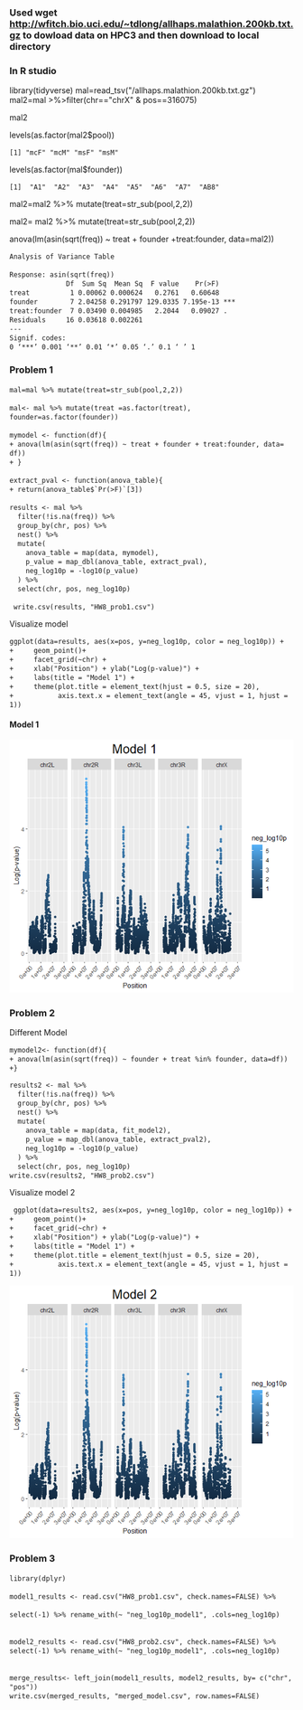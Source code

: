 ### Used wget http://wfitch.bio.uci.edu/~tdlong/allhaps.malathion.200kb.txt.gz to dowload data on HPC3 and then download to local directory
### In R studio
library(tidyverse)
mal=read_tsv("/allhaps.malathion.200kb.txt.gz")
mal2=mal >%>filter(chr=="chrX" & pos==316075)

mal2

levels(as.factor(mal2$pool))
```
[1] "mcF" "mcM" "msF" "msM" 
```
levels(as.factor(mal$founder))
```
[1]  "A1"  "A2"  "A3"  "A4"  "A5"  "A6"  "A7"  "AB8"
```
mal2=mal2 %>% mutate(treat=str_sub(pool,2,2))

mal2= mal2 %>% mutate(treat=str_sub(pool,2,2))

anova(lm(asin(sqrt(freq)) ~ treat + founder +treat:founder, data=mal2))

```
Analysis of Variance Table

Response: asin(sqrt(freq))
              Df  Sum Sq  Mean Sq  F value    Pr(>F)    
treat          1 0.00062 0.000624   0.2761   0.60648    
founder        7 2.04258 0.291797 129.0335 7.195e-13 ***
treat:founder  7 0.03490 0.004985   2.2044   0.09027 .  
Residuals     16 0.03618 0.002261                       
---
Signif. codes:  
0 ‘***’ 0.001 ‘**’ 0.01 ‘*’ 0.05 ‘.’ 0.1 ‘ ’ 1

```
### Problem 1
```
mal=mal %>% mutate(treat=str_sub(pool,2,2))

mal<- mal %>% mutate(treat =as.factor(treat), founder=as.factor(founder))

mymodel <- function(df){
+ anova(lm(asin(sqrt(freq)) ~ treat + founder + treat:founder, data= df))
+ }

extract_pval <- function(anova_table){
+ return(anova_table$`Pr(>F)`[3])

results <- mal %>%
  filter(!is.na(freq)) %>%
  group_by(chr, pos) %>%
  nest() %>%
  mutate(
    anova_table = map(data, mymodel),
    p_value = map_dbl(anova_table, extract_pval),
    neg_log10p = -log10(p_value)
  ) %>%
  select(chr, pos, neg_log10p)

 write.csv(results, "HW8_prob1.csv")
```
Visualize model 
```
ggplot(data=results, aes(x=pos, y=neg_log10p, color = neg_log10p)) +
+     geom_point()+
+     facet_grid(~chr) +
+     xlab("Position") + ylab("Log(p-value)") +
+     labs(title = "Model 1") + 
+     theme(plot.title = element_text(hjust = 0.5, size = 20),
+           axis.text.x = element_text(angle = 45, vjust = 1, hjust = 1))
```
#### Model 1
![Model1](https://github.com/jayalaanUCI/EE283/blob/main/HW8/plots/Model1.png?raw=true)

### Problem 2

Different Model
```
mymodel2<- function(df){
+ anova(lm(asin(sqrt(freq)) ~ founder + treat %in% founder, data=df))
+}
```

```
results2 <- mal %>%
  filter(!is.na(freq)) %>%
  group_by(chr, pos) %>%
  nest() %>%
  mutate(
    anova_table = map(data, fit_model2),
    p_value = map_dbl(anova_table, extract_pval2),
    neg_log10p = -log10(p_value)
  ) %>%
  select(chr, pos, neg_log10p)
write.csv(results2, "HW8_prob2.csv")
```
Visualize model 2
```
 ggplot(data=results2, aes(x=pos, y=neg_log10p, color = neg_log10p)) +
+     geom_point()+
+     facet_grid(~chr) +
+     xlab("Position") + ylab("Log(p-value)") +
+     labs(title = "Model 1") + 
+     theme(plot.title = element_text(hjust = 0.5, size = 20),
+           axis.text.x = element_text(angle = 45, vjust = 1, hjust = 1))
```
![Model2](https://github.com/jayalaanUCI/EE283/blob/main/HW8/plots/model%202.png?raw=true)

### Problem 3

```
library(dplyr)

model1_results <- read.csv("HW8_prob1.csv", check.names=FALSE) %>%

select(-1) %>% rename_with(~ "neg_log10p_model1", .cols=neg_log10p)


model2_results <- read.csv("HW8_prob2.csv", check.names=FALSE) %>%
select(-1) %>% rename_with(~ "neg_log10p_model1", .cols=neg_log10p)


merge_results<- left_join(model1_results, model2_results, by= c("chr", "pos"))
write.csv(merged_results, "merged_model.csv", row.names=FALSE)
```
